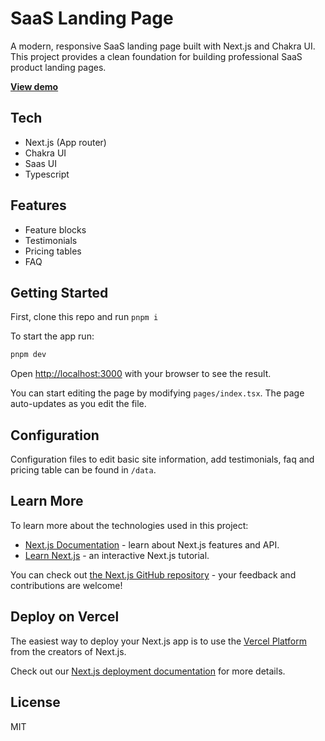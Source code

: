 # SaaS Landing Page

A modern, responsive SaaS landing page built with Next.js and Chakra UI. This project provides a clean foundation for building professional SaaS product landing pages.

**[View demo](https://saas-ui-nextjs-landing-page.netlify.app/)**

## Tech

- Next.js (App router)
- Chakra UI
- Saas UI
- Typescript

## Features

- Feature blocks
- Testimonials
- Pricing tables
- FAQ

## Getting Started

First, clone this repo and run `pnpm i`

To start the app run:

```bash
pnpm dev
```

Open [http://localhost:3000](http://localhost:3000) with your browser to see the result.

You can start editing the page by modifying `pages/index.tsx`. The page auto-updates as you edit the file.

## Configuration

Configuration files to edit basic site information, add testimonials, faq and pricing table can be found in `/data`.

## Learn More

To learn more about the technologies used in this project:

- [Next.js Documentation](https://nextjs.org/docs) - learn about Next.js features and API.
- [Learn Next.js](https://nextjs.org/learn) - an interactive Next.js tutorial.

You can check out [the Next.js GitHub repository](https://github.com/vercel/next.js/) - your feedback and contributions are welcome!

## Deploy on Vercel

The easiest way to deploy your Next.js app is to use the [Vercel Platform](https://vercel.com/new?utm_medium=default-template&filter=next.js&utm_source=create-next-app&utm_campaign=create-next-app-readme) from the creators of Next.js.

Check out our [Next.js deployment documentation](https://nextjs.org/docs/deployment) for more details.

## License

MIT
